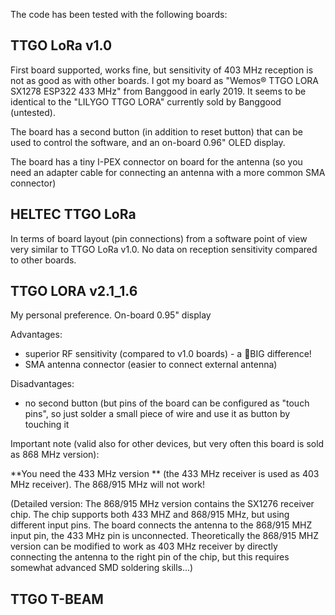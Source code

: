 The code has been tested with the following boards:

## TTGO LoRa v1.0

First board supported, works fine, but sensitivity of 403 MHz reception is not as good as with other boards.
I got my board as "Wemos® TTGO LORA SX1278 ESP322 433 MHz" from Banggood in early 2019.  It seems to be identical to the "LILYGO TTGO LORA" currently sold by Banggood (untested).

The board has a second button (in addition to reset button) that can be used to control the software, and an on-board 0.96" OLED display.

The board has a tiny I-PEX connector on board for the antenna (so you need an adapter cable for connecting an antenna with a more common SMA connector)

## HELTEC TTGO LoRa

In terms of board layout (pin connections) from a software point of view very similar to TTGO LoRa v1.0. No data on reception sensitivity compared to other boards.


## TTGO LORA v2.1_1.6

My personal preference. On-board 0.95" display

Advantages:
- superior RF sensitivity (compared to v1.0 boards) - a BIG difference!
- SMA antenna connector (easier to connect external antenna)

Disadvantages:
- no second button (but pins of the board can be configured as "touch pins", so just solder a small piece of wire and use it as button by touching it

Important note (valid also for other devices, but very often this board is sold as 868 MHz version):

**You need the 433 MHz version ** (the 433 MHz receiver is used as 403 MHz receiver).
The 868/915 MHz will not work!

(Detailed version: The 868/915 MHz version contains the SX1276 receiver chip. The chip supports both 433 MHZ and 868/915 MHz, but using different input pins. The board connects the antenna to the 868/915 MHZ input pin, the 433 MHz pin is unconnected. Theoretically the 868/915 MHZ version can be modified to work as 403 MHz receiver by directly connecting the antenna to the right pin of the chip, but this requires somewhat advanced SMD soldering skills...)

## TTGO T-BEAM